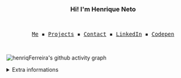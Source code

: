 <h3 align="center">Hi! I'm Henrique Neto</h3>
</br>
<p align="center">
  <samp>
    <a href="https://henriqferreira.github.io">Me</a> ▪️
    <a href="https://henriqferreira.github.io">Projects</a> ▪️
    <a href="https://henriqferreira.github.io">Contact</a> ▪️
    <a href="https://www.linkedin.com/in/henriquepfneto/">LinkedIn</a> ▪️
    <a href="https://codepen.io/HenriqueNettoo">Codepen</a>
  </samp>
</p>
</br>

![henriqFerreira's github activity graph](https://activity-graph.herokuapp.com/graph?username=henriqferreira&theme=react-dark)

<details>
  <summary>Extra informations</summary>
  </br>
  
  <p align="center">
    <a>
      <img align="center" src="https://github-readme-stats.vercel.app/api?username=henriqferreira&show_icons=true&theme=github_dark" width="480"/>
    </a>
    <a>
      <img align="center" src="https://github-readme-stats.vercel.app/api/top-langs/?username=henriqferreira&layout=compact&theme=github_dark&langs_count=10" width="400"/>
    </a>
  </p>
</details>
